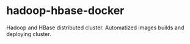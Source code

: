 # hadoop-hbase-docker
Hadoop and HBase distributed cluster. Automatized images builds and deploying cluster. 
